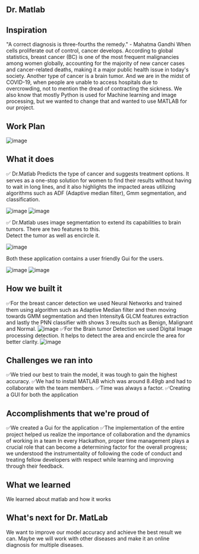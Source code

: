 ## Dr. Matlab

## Inspiration
"A correct diagnosis is three-fourths the remedy." - Mahatma Gandhi
When cells proliferate out of control, cancer develops. According to global statistics, breast cancer (BC) is one of the most frequent malignancies among women globally, accounting for the majority of new cancer cases and cancer-related deaths, making it a major public health issue in today's society. Another type of cancer is a brain tumor. And we are in the midst of COVID-19, when people are unable to access hospitals due to overcrowding, not to mention the dread of contracting the sickness. 
We also know that mostly Python is used for Machine learning and image processing, but we wanted to change that and wanted to use MATLAB for our project.
## Work Plan
![image](https://user-images.githubusercontent.com/72274851/160289552-298d34fc-0751-4a83-9b0b-8574385ffc78.png)

## What it does


✅ Dr.Matlab Predicts the type of cancer and suggests treatment options. It serves as a one-stop solution for women to find their results without having to wait in long lines, and it also highlights the impacted areas utilizing algorithms such as ADF (Adaptive median filter), Gmm segmentation, and classification.  

![image](https://user-images.githubusercontent.com/72274851/160289627-95f2136c-cc98-4c7b-a0b3-2393c368f3f9.png)
![image](https://user-images.githubusercontent.com/72274851/160289632-1ec47ed8-1fb6-4dd7-a5a9-1771dd017538.png)

✅ Dr.Matlab uses image segmentation to extend its capabilities to brain tumors.
There are two features to this.  
Detect the tumor as well as encircle it.

![image](https://user-images.githubusercontent.com/72274851/160289578-a88b85f1-3b73-4c7f-9621-dfc583f9d349.png)

Both these application contains a user friendly Gui for the users.

![image](https://user-images.githubusercontent.com/72274851/160289587-f8251c54-13be-4411-ad1b-1f7c6beb0204.png)
![image](https://user-images.githubusercontent.com/72274851/160289604-30c52f89-eac7-41b1-9114-740b19d74859.png)


## How we built it
✅For the breast cancer detection 
we used Neural Networks and trained them using algorithm such as Adaptive Median filter and then moving towards GMM segmentation and then Intensity& GLCM features extraction and lastly the PNN classifier with shows 3 results such as Benign, Malignant and Normal.
![image](https://user-images.githubusercontent.com/72274851/160289637-a30dc09f-961d-4d16-82de-08865fa47f50.png)
✅For the Brain tumor Detection we used Digital Image processing detection.
It helps to detect the area and encircle the area for better clarity.
![image](https://user-images.githubusercontent.com/72274851/160289583-5d38a237-14a8-4d88-8d07-94a0dc92ae89.png)

## Challenges we ran into
✅We tried our best to train the model, it was tough to gain the highest accuracy.
✅We had to install MATLAB which was around 8.49gb and had to collaborate with the team members. 
✅Time was always a factor.
✅Creating a GUI for both the application


## Accomplishments that we're proud of
✅We created a Gui for the application
✅The implementation of the entire project helped us realize the importance of collaboration and the dynamics of working in a team In every Hackathon, proper time management plays a crucial role that can become a determining factor for the overall progress; we understood the instrumentality of following the code of conduct and treating fellow developers with respect while learning and improving through their feedback.
## What we learned
We learned about matlab and how it works 

## What's next for Dr. MatLab
We want to improve our model accuracy and achieve the best result we can. Maybe we will work with other diseases and make it an online diagnosis for multiple diseases.

